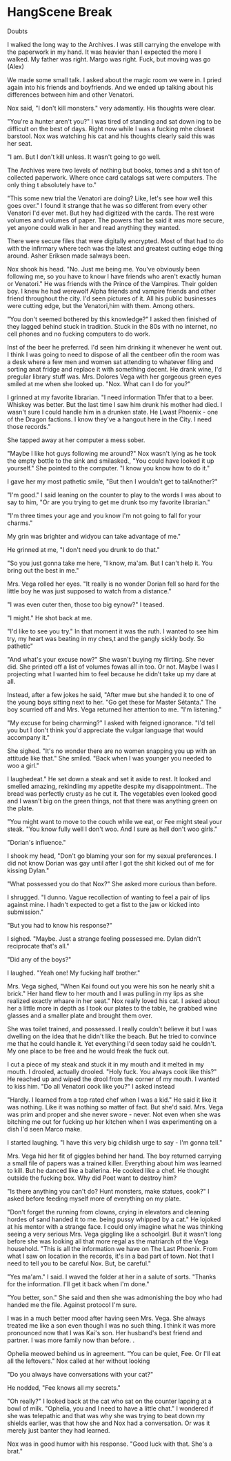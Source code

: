 #  HangScene Break
 Doubts

I walked the long way to the Archives. I was still carrying the envelope with
the paperwork in my hand. It was heavier than I expected the more I walked. My
father was right. Margo was right. Fuck, but moving was go (Alex)

We made some small talk. I asked about the magic room we were in. I pried again
into his friends and boyfriends. And we ended up talking about his differences
between him and other Venatori.

Nox said, "I don't kill monsters." very adamantly. His thoughts were clear.

"You're a hunter aren't you?" I was tired of standing and sat down ing to be difficult on
the best of days. Right now while I was a fucking mhe
closest barstool. Nox was watching his cat and his thoughts clearly said this
was her seat.

"I am. But I don't kill unless. It wasn't going to go
well.

The Archives were two levels of nothing but books, tomes and a shit ton of
collected paperwork. Where once card catalogs sat were computers. The only thing
t absolutely have to."   
  
"This some new trial the Venatori are doing? Like, let's see how well this goes
over." I found it strange that he was so different from every other Venatori I'd
ever met. But hey had digitized with the cards. The rest were volumes and volumes of paper.
The powers that be said it was more secure, yet anyone could walk in her and
read anything they wanted.

There were secure files that were digitally encrypted. Most of that had to do
with the infirmary where tech was the latest and greatest cutting edge thing
around. Asher Eriksen made salways been.

Nox shook his head. "No. Just me being me. You've obviously been following me,
so you have to know I have friends who aren't exactly human or Venatori." He was
friends with the Prince of the Vampires. Their golden boy. I knew he had
werewolf Alpha friends and vampire friends and other friend throughout the city.
I'd seen pictures of it. All his public businesses were cutting
edge, but the Venatori,him with them. Among others.   
  
"You don't seemed bothered by this knowledge?" I asked then finished of they lagged behind stuck in tradition. Stuck in the 80s
with no internet, no cell phones and no fucking computers to do work.

Inst
of the beer he preferred. I'd seen him drinking it whenever he went out. I think
I was going to need to dispose of all the centbeer ofin the room was a desk where a few men and women sat attending to
whatever filing and sorting anat fridge and replace it
with something decent. He drank wine, I'd pregular library stuff was. Mrs. Dolores Vega
with her gorgeous green eyes smiled at me when she looked up. "Nox. What can I
do for you?"

I grinned at my favorite librarian. "I need information Thfer that to a beer. Whiskey was
better. But the last time I saw him drunk his mother had died. I wasn't sure I
could handle him in a drunken state. He Lwast Phoenix - one
of the Dragon factions. I know they've a hangout here in the City. I need those
records."

She tapped away at her computer a mess sober.

"Maybe I like hot guys following me around?" Nox wasn't lying as he took the
empty bottle to the sink and smilasked., "You could have looked it up
yourself." She pointed to the computer. "I know you know how to do it."

I gave her my most pathetic smile, "But then I wouldn't get to talAnother?"   
  
"I'm good." I said leaning on the counter to play to the words I was about to
say to him, "Or are you trying to get me drunk tso my
favorite librarian."

"I'm three times your age and you know I'm not going to fall for your charms."

My grin was brighter and widyou can take advantage of me."   
  
He grinned at me, "I don't need you drunk to do that."   
  
"So you just gonna take me here, "I know, ma'am. But I can't help it. You bring
out the best in me."

Mrs. Vega rolled her eyes. "It really is no wonder Dorian fell so hard for the
little boy he was just supposed to watch from a distance."

"I was even cuter then, those too big eynow?" I teased.   
  
"I might." He shot back at me.   
  
"I'd like to see you try." In that moment it was the ruth. I wanted to see him
try, my heart was beating in my ches,t and the gangly sickly body. So
pathetic"

"And what's your excuse now?" She wasn't buying my flirting. She never did. She
printed off a list of volumes fowas all in too. Or not. Maybe I was
I projecting what I wanted him to feel because he didn’t take up my dare at all.

Instead, after a few jokes he said, "After mwe but she handed it to one of the young boys
sitting next to her. "Go get these for Master Sétanta." The boy scurried off and
Mrs. Vega returned her attention to me. "I'm listening."

"My excuse for being charming?" I asked with feigned ignorance. "I'd tell you
but I don't think you'd appreciate the vulgar language that would accompany it."

She sighed. "It's no wonder there are no women snapping you up with an attitude
like that." She smiled. "Back when I was younger you needed to woo a girl."

I laughedeat." He set down a steak and set
it aside to rest. It looked and smelled amazing, rekindling my appetite despite
my disappointment.. The bread was perfectly crusty as he cut it. The vegetables
even looked good and I wasn't big on the green things, not that there was
anything green on the plate.

"You might want to move to the couch while we eat, or Fee might steal your
steak. "You know fully well I don't woo. And I sure as hell don't woo
girls."

"Dorian's influence."

I shook my head, "Don't go blaming your son for my sexual preferences. I did not
know Dorian was gay until after I got the shit kicked out of me for kissing
Dylan."

"What possessed you do that Nox?" She asked more curious than before.

I shrugged. "I dunno. Vague recollection of wanting to feel a pair of lips
against mine. I hadn't expected to get a fist to the jaw or kicked into
submission."

"But you had to know his response?"

I sighed. "Maybe. Just a strange feeling possessed me. Dylan didn't reciprocate
that's all."

"Did any of the boys?"

I laughed. "Yeah one! My fucking half brother."

Mrs. Vega sighed, "When Kai found out you were his son he nearly shit a brick."
Her hand flew to her mouth and I was pulling in my lips as she realized exactly
whaare in her seat." Nox really loved his cat. I asked about her a
little more in depth as I took our plates to the table, he grabbed wine glasses
and a smaller plate and brought them over.

She was toilet trained, and possessed. I really couldn't believe it but I was
dwelling on the idea that he didn't like the beach. But he tried to convince me
that he could handle it. Yet everything I'd seen today said he couldn't. My one
place to be free and he would freak the fuck out.

I cut a piece of my steak and stuck it in my mouth and it melted in my mouth. I
drooled, actually drooled. "Holy fuck. You always cook like this?" He reached up
and wiped the drool from the corner of my mouth. I wanted to kiss him. "Do all
Venatori cook like you?" I asked instead

"Hardly. I learned from a top rated chef when I was a kid." He said it like it
was nothing. Like it was nothing so matter of fact. But she'd said. Mrs. Vega was prim and proper and she never swore - never. Not
even when she was bitching me out for fucking up her kitchen when I was
experimenting on a dish I'd seen Marco make.

I started laughing. "I have this very big childish urge to say - I'm gonna
tell."

Mrs. Vega hid her fit of giggles behind her hand. The boy returned carrying a
small file of papers  was a trained killer.
Everything about him was learned to kill. But he danced like a ballerina. He
cooked like a chef. He thought outside the fucking box. Why did Poet want to
destroy him?   
  
"Is there anything you can't do? Hunt monsters, make statues, cook?" I asked
before feeding myself more of everything on my plate.

"Don't forget the running from clowns, crying in elevators and cleaning hordes
of sand handed it to me. being pussy whipped by a cat." He lojoked at his mentor with a strange
face. I could only imagine what he was thinking seeing a very serious Mrs. Vega
giggling like a schoolgirl. But it wasn't long before she was looking all that
more regal as the matriarch of the Vega household. "This is all the information
we have on The Last Phoenix. From what I saw on location in the records, it's in
a bad part of town. Not that I need to tell you to be careful Nox. But, be
careful."

"Yes ma'am." I said. I waved the folder at her in a salute of sorts. "Thanks for
the information. I'll get it back when I'm done."

"You better, son." She said and then she was admonishing the boy who had handed
me the file. Against protocol I'm sure.

I was in a much better mood after having seen Mrs. Vega. She always treated me
like a son even though I was no such thing. I think it was more pronounced now
that I was Kai's son. Her husband's best friend and partner. I was more family
now than before..

Ophelia meowed behind us in agreement. "You can be quiet, Fee. Or I'll eat all
the leftovers." Nox called at her without looking   
  
"Do you always have conversations with your cat?"   
  
He nodded, "Fee knows all my secrets."   
  
"Oh really?" I looked back at the cat who sat on the counter lapping at a bowl
of milk. "Ophelia, you and I need to have a little chat." I wondered if she was
telepathic and that was why she was trying to beat down my shields earlier, was
that how she and Nox had a conversation. Or was it merely just banter they had
learned.   
  
Nox was in good humor with his response. "Good luck with that. She's a brat."


<!--stackedit_data:
eyJoaXN0b3J5IjpbLTQyMzQyNTgyNF19
-->